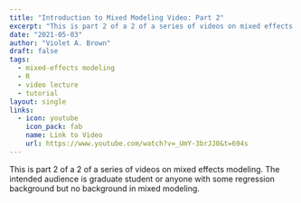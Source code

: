 ```yaml
---
title: "Introduction to Mixed Modeling Video: Part 2"
excerpt: "This is part 2 of a 2 of a series of videos on mixed effects modeling. The intended audience is graduate student or anyone with some regression background but no background in mixed modeling."
date: "2021-05-03"
author: "Violet A. Brown"
draft: false
tags:
  - mixed-effects modeling
  - R
  - video lecture
  - tutorial
layout: single
links:
  - icon: youtube
    icon_pack: fab
    name: Link to Video
    url: https://www.youtube.com/watch?v=_UmY-3brJJ0&t=694s
---
```


This is part 2 of a 2 of a series of videos on mixed effects modeling. The intended audience is graduate student or anyone with some regression background but no background in mixed modeling.
